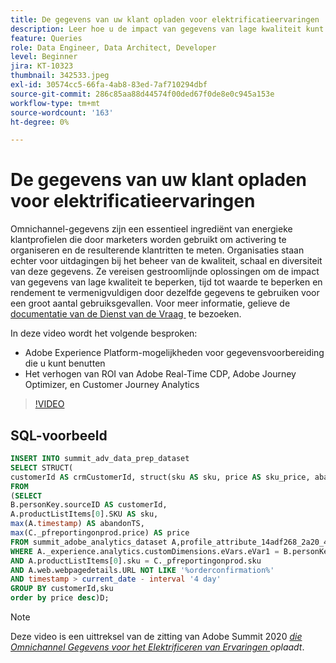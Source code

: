 ```yaml
---
title: De gegevens van uw klant opladen voor elektrificatieervaringen
description: Leer hoe u de impact van gegevens van lage kwaliteit kunt beperken, tijd tot waarde kunt beperken en rendement op investeringen kunt vermenigvuldigen door dezelfde gegevens te gebruiken voor een groot aantal gebruiksgevallen.
feature: Queries
role: Data Engineer, Data Architect, Developer
level: Beginner
jira: KT-10323
thumbnail: 342533.jpeg
exl-id: 30574cc5-66fa-4ab8-83ed-7af710294dbf
source-git-commit: 286c85aa88d44574f00ded67f0de8e0c945a153e
workflow-type: tm+mt
source-wordcount: '163'
ht-degree: 0%

---
```


# De gegevens van uw klant opladen voor elektrificatieervaringen

Omnichannel-gegevens zijn een essentieel ingrediënt van energieke klantprofielen die door marketers worden gebruikt om activering te organiseren en de resulterende klantritten te meten. Organisaties staan echter voor uitdagingen bij het beheer van de kwaliteit, schaal en diversiteit van deze gegevens. Ze vereisen gestroomlijnde oplossingen om de impact van gegevens van lage kwaliteit te beperken, tijd tot waarde te beperken en rendement te vermenigvuldigen door dezelfde gegevens te gebruiken voor een groot aantal gebruiksgevallen.
Voor meer informatie, gelieve de [&#x200B; documentatie van de Dienst van de Vraag &#x200B;](https://experienceleague.adobe.com/docs/experience-platform/query/home.html?lang=nl) te bezoeken.

In deze video wordt het volgende besproken:

* Adobe Experience Platform-mogelijkheden voor gegevensvoorbereiding die u kunt benutten
* Het verhogen van ROI van Adobe Real-Time CDP, Adobe Journey Optimizer, en Customer Journey Analytics

>[!VIDEO](https://video.tv.adobe.com/v/3454948?learn=on&enablevpops&captions=dut)

## SQL-voorbeeld

```sql
INSERT INTO summit_adv_data_prep_dataset
SELECT STRUCT(
customerId AS crmCustomerId, struct(sku AS sku, price AS sku_price, abandonTS AS abandonTS) AS abandonBrowse) AS _pfreportingonprod
FROM
(SELECT
B.personKey.sourceID AS customerId,
A.productListItems[0].SKU AS sku,
max(A.timestamp) AS abandonTS,
max(C._pfreportingonprod.price) AS price
FROM summit_adobe_analytics_dataset A,profile_attribute_14adf268_2a20_4dee_bee6_a6b0e34616a9 B,summit_product_dataset C
WHERE A._experience.analytics.customDimensions.eVars.eVar1 = B.personKey.sourceID
AND A.productListItems[0].sku = C._pfreportingonprod.sku
AND A.web.webpagedetails.URL NOT LIKE '%orderconfirmation%'
AND timestamp > current_date - interval '4 day'
GROUP BY customerId,sku
order by price desc)D;
```

>[!NOTE]
>
>Deze video is een uittreksel van de zitting van Adobe Summit 2020 *[die Omnichannel Gegevens voor het Elektrificeren van Ervaringen &#x200B;](https://business.adobe.com/summit/2022/sessions/recharging-omnichannel-data-for-electrifying-exper-s409.html) oplaadt*.
